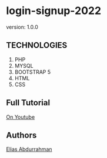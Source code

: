 # login-signup-2022

version: 1.0.0

## TECHNOLOGIES

1. PHP
1. MYSQL
1. BOOTSTRAP 5
1. HTML
1. CSS

## Full Tutorial

[On Youtube](https://youtu.be/R7lFjX5kcYY)

## Authors

[Elias Abdurrahman](https://github.com/codingWithElias)

